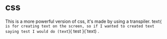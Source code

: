 # css
This is a more powerful version of css, it's made by using a transpiler.
text`{ is for creating text on the screen, so if I wanted to created text saying test I would do (text`){ test }(`text)
.
